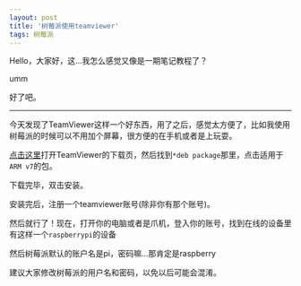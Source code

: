 ```yaml
---
layout: post
title: '树莓派使用teamviewer'
tags: 树莓派
---
```


Hello，大家好，这...我怎么感觉又像是一期笔记教程了？

umm

好了吧。

---

今天发现了TeamViewer这样一个好东西，用了之后，感觉太方便了，比如我使用树莓派的时候可以不用加个屏幕，很方便的在手机或者是上玩耍。

[点击这里](https://teamviewer.com/zhcn/download/linux)打开TeamViewer的下载页，然后找到`*deb package`那里，点击适用于`ARM v7`的包。

下载完毕，双击安装。

安装完后，注册一个teamviewer账号(除非你有那个账号)。

然后就行了！现在，打开你的电脑或者是爪机，登入你的账号，找到在线的设备里有这样一个`raspberrypi`的设备

然后树莓派默认的账户名是pi，密码嘛...那肯定是raspberry

建议大家修改树莓派的用户名和密码，以免以后可能会混淆。
